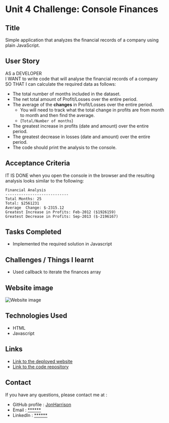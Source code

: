 # Unit 4 Challenge: Console Finances

## Title

Simple application that analyzes the financial records of a company using plain JavaScript.

## User Story

AS a DEVELOPER<br>
I WANT to write code that will analyse the financial records of a company<br>
SO THAT I can calculate the required data as follows:<br>

* The total number of months included in the dataset.
* The net total amount of Profit/Losses over the entire period.
* The average of the **changes** in Profit/Losses over the entire period.
  * You will need to track what the total change in profits are from month to month and then find the average.
  * (`Total/Number of months`)
* The greatest increase in profits (date and amount) over the entire period.
* The greatest decrease in losses (date and amount) over the entire period.
* The code should print the analysis to the console.

## Acceptance Criteria

IT IS DONE when you open the console in the browser and the resulting analysis looks similar to the following:

  ```text
  Financial Analysis
  ----------------------------
  Total Months: 25
  Total: $2561231
  Average  Change: $-2315.12
  Greatest Increase in Profits: Feb-2012 ($1926159)
  Greatest Decrease in Profits: Sep-2013 ($-2196167)
  ```

## Tasks Completed

* Implemented the required solution in Javascript

## Challenges / Things I learnt

* Used callback to iterate the finances array

## Website image

![Website image](https://user-images.githubusercontent.com/1043077/200688107-9c1823ab-58f7-4bcb-81f2-9976401c7014.png)

## Technologies Used

- HTML
- Javascript

## Links

* [Link to the deployed website](https://jonharrison.github.io/console-finances/)
* [Link to the code repository](https://github.com/JonHarrison/console-finances)

## Contact

If you have any questions, please contact me at :

* GitHub profile : [JonHarrison](https://github.com/JonHarrison)
* Email : [******]()
* LinkedIn : [******]()
